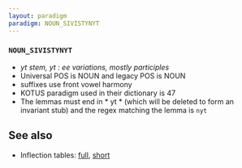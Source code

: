 ```yaml
---
layout: paradigm
paradigm: NOUN_SIVISTYNYT
---
```

### ` NOUN_SIVISTYNYT `

* _yt stem, yt : ee variations, mostly participles_
* Universal POS is NOUN and legacy POS is NOUN
* suffixes use front vowel harmony
* KOTUS paradigm used in their dictionary is 47
* The lemmas must end in * yt * (which will be deleted to form an invariant stub) and the regex matching the lemma is ` nyt `

## See also

* Inflection tables: [full](gen/S/sivistynyt.html), [short](gen/S/sivistynyt_wikt.html)

